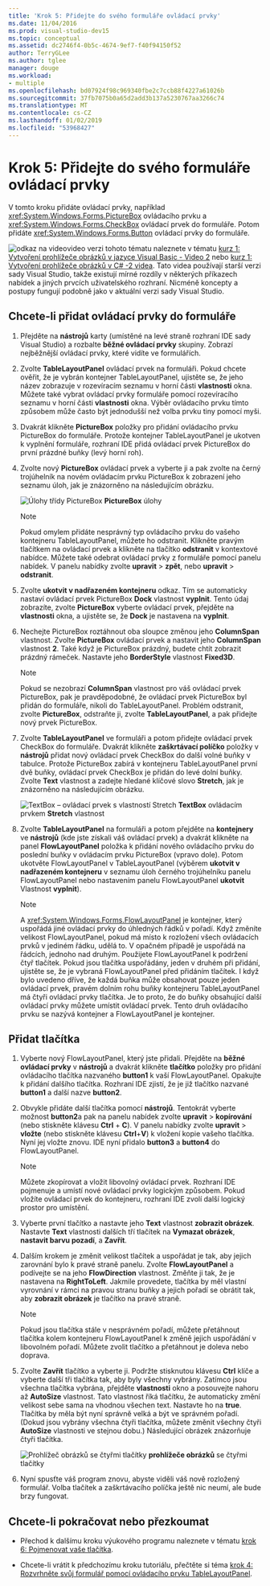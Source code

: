 ```yaml
---
title: 'Krok 5: Přidejte do svého formuláře ovládací prvky'
ms.date: 11/04/2016
ms.prod: visual-studio-dev15
ms.topic: conceptual
ms.assetid: dc2746f4-0b5c-4674-9ef7-f40f94150f52
author: TerryGLee
ms.author: tglee
manager: douge
ms.workload:
- multiple
ms.openlocfilehash: bd07924f98c969340fbe2c7ccb88f4227a61026b
ms.sourcegitcommit: 37fb7075b0a65d2add3b137a5230767aa3266c74
ms.translationtype: MT
ms.contentlocale: cs-CZ
ms.lasthandoff: 01/02/2019
ms.locfileid: "53968427"
---
```

# <a name="step-5-add-controls-to-your-form"></a>Krok 5: Přidejte do svého formuláře ovládací prvky
V tomto kroku přidáte ovládací prvky, například <xref:System.Windows.Forms.PictureBox> ovládacího prvku a <xref:System.Windows.Forms.CheckBox> ovládací prvek do formuláře. Potom přidáte <xref:System.Windows.Forms.Button> ovládací prvky do formuláře.

 ![odkaz na video](../data-tools/media/playvideo.gif)video verzi tohoto tématu naleznete v tématu [kurz 1: Vytvoření prohlížeče obrázků v jazyce Visual Basic - Video 2](http://go.microsoft.com/fwlink/?LinkId=205211) nebo [kurz 1: Vytvoření prohlížeče obrázků v C# -2 videa](http://go.microsoft.com/fwlink/?LinkId=205200). Tato videa používají starší verzi sady Visual Studio, takže existují mírné rozdíly v některých příkazech nabídek a jiných prvcích uživatelského rozhraní. Nicméně koncepty a postupy fungují podobně jako v aktuální verzi sady Visual Studio.

## <a name="to-add-controls-to-your-form"></a>Chcete-li přidat ovládací prvky do formuláře

1.  Přejděte na **nástrojů** karty (umístěné na levé straně rozhraní IDE sady Visual Studio) a rozbalte **běžné ovládací prvky** skupiny. Zobrazí nejběžnější ovládací prvky, které vidíte ve formulářích.

2.  Zvolte **TableLayoutPanel** ovládací prvek na formuláři. Pokud chcete ověřit, že je vybrán kontejner TableLayoutPanel, ujistěte se, že jeho název zobrazuje v rozevíracím seznamu v horní části **vlastnosti** okna. Můžete také vybrat ovládací prvky formuláře pomocí rozevíracího seznamu v horní části **vlastnosti** okna. Výběr ovládacího prvku tímto způsobem může často být jednodušší než volba prvku tiny pomocí myši.

3.  Dvakrát klikněte **PictureBox** položky pro přidání ovládacího prvku PictureBox do formuláře. Protože kontejner TableLayoutPanel je ukotven k vyplnění formuláře, rozhraní IDE přidá ovládací prvek PictureBox do první prázdné buňky (levý horní roh).

4.  Zvolte nový **PictureBox** ovládací prvek a vyberte ji a pak zvolte na černý trojúhelník na novém ovládacím prvku PictureBox k zobrazení jeho seznamu úloh, jak je znázorněno na následujícím obrázku.

     ![Úlohy třídy PictureBox](../ide/media/express_pictureboxtasks.png)
**PictureBox** úlohy

    > [!NOTE]
    >  Pokud omylem přidáte nesprávný typ ovládacího prvku do vašeho kontejneru TableLayoutPanel, můžete ho odstranit. Klikněte pravým tlačítkem na ovládací prvek a klikněte na tlačítko **odstranit** v kontextové nabídce. Můžete také odebrat ovládací prvky z formuláře pomocí panelu nabídek. V panelu nabídky zvolte **upravit** > **zpět**, nebo **upravit** > **odstranit**.

5.  Zvolte **ukotvit v nadřazeném kontejneru** odkaz. Tím se automaticky nastaví ovládací prvek PictureBox **Dock** vlastnost **vyplnit**. Tento údaj zobrazíte, zvolte **PictureBox** vyberte ovládací prvek, přejděte na **vlastnosti** okna, a ujistěte se, že **Dock** je nastavena na **vyplnit**.

6.  Nechejte PictureBox roztáhnout oba sloupce změnou jeho **ColumnSpan** vlastnost. Zvolte **PictureBox** ovládací prvek a nastavit jeho **ColumnSpan** vlastnost **2**. Také když je PictureBox prázdný, budete chtít zobrazit prázdný rámeček. Nastavte jeho **BorderStyle** vlastnost **Fixed3D**.

    > [!NOTE]
    >  Pokud se nezobrazí **ColumnSpan** vlastnost pro váš ovládací prvek PictureBox, pak je pravděpodobné, že ovládací prvek PictureBox byl přidán do formuláře, nikoli do TableLayoutPanel. Problém odstranit, zvolte **PictureBox**, odstraňte ji, zvolte **TableLayoutPanel**, a pak přidejte nový prvek PictureBox.

7.  Zvolte **TableLayoutPanel** ve formuláři a potom přidejte ovládací prvek CheckBox do formuláře. Dvakrát klikněte **zaškrtávací políčko** položky v **nástrojů** přidat nový ovládací prvek CheckBox do další volné buňky v tabulce. Protože PictureBox zabírá v kontejneru TableLayoutPanel první dvě buňky, ovládací prvek CheckBox je přidán do levé dolní buňky. Zvolte **Text** vlastnost a zadejte hledané klíčové slovo **Stretch**, jak je znázorněno na následujícím obrázku.

     ![TextBox – ovládací prvek s vlastností Stretch](../ide/media/express_pictureviewercheckbox.png)
**TextBox** ovládacím prvkem **Stretch** vlastnost

8.  Zvolte **TableLayoutPanel** na formuláři a potom přejděte na **kontejnery** ve **nástrojů** (kde jste získali váš ovládací prvek) a dvakrát klikněte na panel **FlowLayoutPanel** položka k přidání nového ovládacího prvku do poslední buňky v ovládacím prvku PictureBox (vpravo dole). Potom ukotvěte FlowLayoutPanel v TableLayoutPanel (výběrem **ukotvit v nadřazeném kontejneru** v seznamu úloh černého trojúhelníku panelu FlowLayoutPanel nebo nastavením panelu FlowLayoutPanel **ukotvit** Vlastnost **vyplnit**).

    > [!NOTE]
    >  A <xref:System.Windows.Forms.FlowLayoutPanel> je kontejner, který uspořádá jiné ovládací prvky do úhledných řádků v pořadí. Když změníte velikost FlowLayoutPanel, pokud má místo k rozložení všech ovládacích prvků v jediném řádku, udělá to. V opačném případě je uspořádá na řádcích, jednoho nad druhým. Použijete FlowLayoutPanel k podržení čtyř tlačítek. Pokud jsou tlačítka uspořádány, jeden v druhém při přidání, ujistěte se, že je vybraná FlowLayoutPanel před přidáním tlačítek. I když bylo uvedeno dříve, že každá buňka může obsahovat pouze jeden ovládací prvek, pravém dolním rohu buňky kontejneru TableLayoutPanel má čtyři ovládací prvky tlačítka. Je to proto, že do buňky obsahující další ovládací prvky můžete umístit ovládací prvek. Tento druh ovládacího prvku se nazývá kontejner a FlowLayoutPanel je kontejner.

## <a name="to-add-buttons"></a>Přidat tlačítka

1.  Vyberte nový FlowLayoutPanel, který jste přidali. Přejděte na **běžné ovládací prvky** v **nástrojů** a dvakrát klikněte **tlačítko** položky pro přidání ovládacího tlačítka nazvaného **button1** k vaší FlowLayoutPanel. Opakujte k přidání dalšího tlačítka. Rozhraní IDE zjistí, že je již tlačítko nazvané **button1** a další nazve **button2**.

2.  Obvykle přidáte další tlačítka pomocí **nástrojů**. Tentokrát vyberte možnost **button2**a pak na panelu nabídek zvolte **upravit** > **kopírování** (nebo stiskněte klávesu **Ctrl** + **C**). V panelu nabídky zvolte **upravit** > **vložte** (nebo stiskněte klávesu **Ctrl**+**V**) k vložení kopie vašeho tlačítka. Nyní jej vložte znovu. IDE nyní přidalo **button3** a **button4** do FlowLayoutPanel.

    > [!NOTE]
    >  Můžete zkopírovat a vložit libovolný ovládací prvek. Rozhraní IDE pojmenuje a umístí nové ovládací prvky logickým způsobem. Pokud vložíte ovládací prvek do kontejneru, rozhraní IDE zvolí další logický prostor pro umístění.

3.  Vyberte první tlačítko a nastavte jeho **Text** vlastnost **zobrazit obrázek**. Nastavte **Text** vlastnosti dalších tří tlačítek na **Vymazat obrázek**, **nastavit barvu pozadí**, a **Zavřít**.

4.  Dalším krokem je změnit velikost tlačítek a uspořádat je tak, aby jejich zarovnání bylo k pravé straně panelu. Zvolte **FlowLayoutPanel** a podívejte se na jeho **FlowDirection** vlastnost. Změňte ji tak, že je nastavena na **RightToLeft**. Jakmile provedete, tlačítka by měl vlastní vyrovnání v rámci na pravou stranu buňky a jejich pořadí se obrátit tak, aby **zobrazit obrázek** je tlačítko na pravé straně.

    > [!NOTE]
    >  Pokud jsou tlačítka stále v nesprávném pořadí, můžete přetáhnout tlačítka kolem kontejneru FlowLayoutPanel k změně jejich uspořádání v libovolném pořadí. Můžete zvolit tlačítko a přetáhnout je doleva nebo doprava.

5.  Zvolte **Zavřít** tlačítko a vyberte ji. Podržte stisknutou klávesu **Ctrl** klíče a vyberte další tři tlačítka tak, aby byly všechny vybrány. Zatímco jsou všechna tlačítka vybrána, přejděte **vlastnosti** okno a posouvejte nahoru až **AutoSize** vlastnost. Tato vlastnost říká tlačítku, že automaticky změní velikost sebe sama na vhodnou všechen text. Nastavte ho na **true**. Tlačítka by měla být nyní správně velká a být ve správném pořadí. (Dokud jsou vybrány všechna čtyři tlačítka, můžete změnit všechny čtyři **AutoSize** vlastnosti ve stejnou dobu.) Následující obrázek znázorňuje čtyři tlačítka.

     ![Prohlížeč obrázků se čtyřmi tlačítky](../ide/media/express_autosize.png)
**prohlížeče obrázků** se čtyřmi tlačítky

6.  Nyní spusťte váš program znovu, abyste viděli váš nově rozložený formulář. Volba tlačítek a zaškrtávacího políčka ještě nic neumí, ale bude brzy fungovat.

## <a name="to-continue-or-review"></a>Chcete-li pokračovat nebo přezkoumat

-   Přechod k dalšímu kroku výukového programu naleznete v tématu [krok 6: Pojmenovat vaše tlačítka](../ide/step-6-name-your-button-controls.md).

-   Chcete-li vrátit k předchozímu kroku tutoriálu, přečtěte si téma [krok 4: Rozvrhněte svůj formulář pomocí ovládacího prvku TableLayoutPanel](../ide/step-4-lay-out-your-form-with-a-tablelayoutpanel-control.md).
